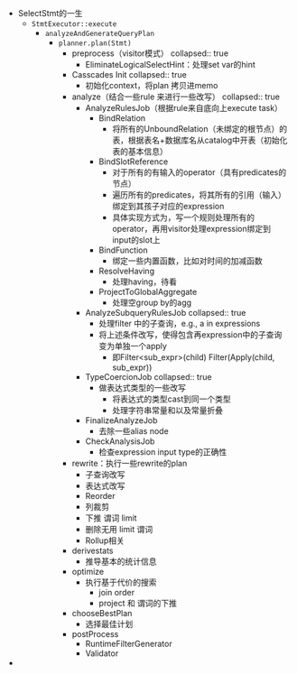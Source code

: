 - SelectStmt的一生
	- `StmtExecutor::execute`
		- `analyzeAndGenerateQueryPlan`
			- `planner.plan(Stmt)`
				- preprocess（visitor模式）
				  collapsed:: true
					- EliminateLogicalSelectHint：处理set var的hint
				- Casscades Init
				  collapsed:: true
					- 初始化context，将plan 拷贝进memo
				- analyze（结合一些rule 来进行一些改写）
				  collapsed:: true
					- AnalyzeRulesJob（根据rule来自底向上execute task）
						- BindRelation
							- 将所有的UnboundRelation（未绑定的根节点）的表，根据表名+数据库名从catalog中开表（初始化表的基本信息）
						- BindSlotReference
							- 对于所有的有输入的operator（具有predicates的节点）
							- 遍历所有的predicates，将其所有的引用（输入）绑定到其孩子对应的expression
							- 具体实现方式为，写一个规则处理所有的operator，再用visitor处理expression绑定到input的slot上
						- BindFunction
							- 绑定一些内置函数，比如对时间的加减函数
						- ResolveHaving
							- 处理having，待看
						- ProjectToGlobalAggregate
							- 处理空group by的agg
					- AnalyzeSubqueryRulesJob
					  collapsed:: true
						- 处理filter 中的子查询，e.g., a in expressions
						- 将上述条件改写，使得包含再expression中的子查询变为单独一个apply
							- 即Filter<sub_expr>(child) Filter(Apply(child, sub_expr))
					- TypeCoercionJob
					  collapsed:: true
						- 做表达式类型的一些改写
							- 将表达式的类型cast到同一个类型
							- 处理字符串常量和以及常量折叠
					- FinalizeAnalyzeJob
						- 去除一些alias node
					- CheckAnalysisJob
						- 检查expression input type的正确性
				- rewrite：执行一些rewrite的plan
					- 子查询改写
					- 表达式改写
					- Reorder
					- 列裁剪
					- 下推 谓词 limit
					- 删除无用 limit 谓词
					- Rollup相关
				- derivestats
					- 推导基本的统计信息
				- optimize
					- 执行基于代价的搜索
						- join order
						- project 和 谓词的下推
				- chooseBestPlan
					- 选择最佳计划
				- postProcess
					- RuntimeFilterGenerator
					- Validator
-